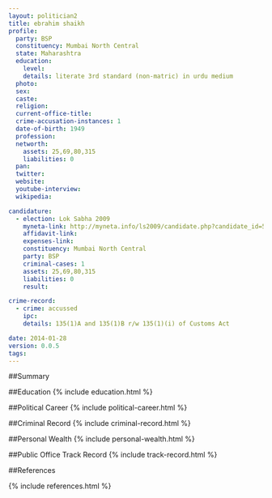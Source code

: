 ```yaml
---
layout: politician2
title: ebrahim shaikh
profile: 
  party: BSP
  constituency: Mumbai North Central
  state: Maharashtra
  education: 
    level: 
    details: literate 3rd standard (non-matric) in urdu medium
  photo: 
  sex: 
  caste: 
  religion: 
  current-office-title: 
  crime-accusation-instances: 1
  date-of-birth: 1949
  profession: 
  networth: 
    assets: 25,69,80,315
    liabilities: 0
  pan: 
  twitter: 
  website: 
  youtube-interview: 
  wikipedia: 

candidature: 
  - election: Lok Sabha 2009
    myneta-link: http://myneta.info/ls2009/candidate.php?candidate_id=5433
    affidavit-link: 
    expenses-link: 
    constituency: Mumbai North Central 
    party: BSP
    criminal-cases: 1
    assets: 25,69,80,315
    liabilities: 0
    result:  

crime-record: 
  - crime: accussed
    ipc: 
    details: 135(1)A and 135(1)B r/w 135(1)(i) of Customs Act 

date: 2014-01-28
version: 0.0.5
tags: 
---
```

##Summary


##Education
{% include education.html %}


##Political Career
{% include political-career.html %}


##Criminal Record
{% include criminal-record.html %}


##Personal Wealth
{% include personal-wealth.html %}


##Public Office Track Record
{% include track-record.html %}


##References


{% include references.html %}